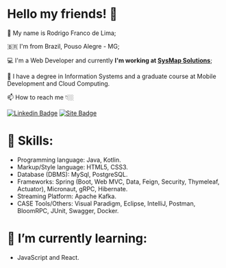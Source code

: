 

<!--
### Hi there 👋
**RodrigoFranco91/RodrigoFranco91** is a ✨ _special_ ✨ repository because its `README.md` (this file) appears on your GitHub profile.

Here are some ideas to get you started:

- 🔭 I’m currently working on ...
- 🌱 I’m currently learning ...
- 👯 I’m looking to collaborate on ...
- 🤔 I’m looking for help with ...
- 💬 Ask me about ...
- 📫 How to reach me: ...
- 😄 Pronouns: ...
- ⚡ Fun fact: ...
-->
# Hello my friends! 👋

🧑 My name is Rodrigo Franco de Lima;

🇧🇷 I'm from Brazil, Pouso Alegre - MG;

💻 I'm a Web Developer and currently **I'm working at [SysMap Solutions](https://https://sysmap.com.br/)**; 

📜 I have a degree in Information Systems and a graduate course at Mobile Development and Cloud Computing. 

📫 How to reach me 👇🏼

[![Linkedin Badge](https://img.shields.io/badge/-LinkedIn-blue?style=flat-square&logo=Linkedin&logoColor=white&link=https://br.linkedin.com/in/rodrigofrancodelima/)](https://br.linkedin.com/in/rodrigofrancodelima/) 
[![Site Badge](https://img.shields.io/badge/-Site-FF0000?style=flat-square&logoColor=white&link=https://www.rodrigofrancodelima.com.br)](https://www.rodrigofrancodelima.com.br)

# 💪 Skills:
- Programming language: Java, Kotlin.
- Markup/Style language: HTML5, CSS3.
- Database (DBMS): MySql, PostgreSQL.
- Frameworks: Spring (Boot, Web MVC, Data, Feign, Security, Thymeleaf, Actuator), Micronaut, gRPC, Hibernate.
- Streaming Platform: Apache Kafka.
- CASE Tools/Others: Visual Paradigm, Eclipse, IntelliJ, Postman, BloomRPC, JUnit, Swagger, Docker.

# 🌱 I’m currently learning:
- JavaScript and React.

# 

